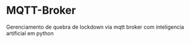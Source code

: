 # MQTT-Broker
Gerenciamento de quebra de lockdown via mqtt broker com inteligencia artificial em python

